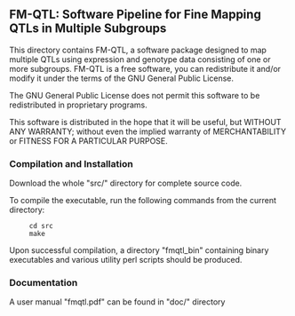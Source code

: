 ## FM-QTL: Software Pipeline for Fine Mapping QTLs in Multiple Subgroups



This directory contains FM-QTL, a software package designed to map multiple QTLs using expression and genotype data consisting of one or more subgroups. FM-QTL is a free software, you can redistribute it and/or modify it under the terms of the GNU General Public License.

The GNU General Public License does not permit this software to be redistributed in proprietary programs.

This software is distributed in the hope that it will be useful, but WITHOUT ANY WARRANTY; without even the implied warranty of MERCHANTABILITY or FITNESS FOR A PARTICULAR PURPOSE.



### Compilation and Installation


Download the whole "src/" directory for complete source code.

To compile the executable, run the following commands from the current directory:
```{shell}
     cd src
     make
```
Upon successful compilation, a directory "fmqtl_bin" containing binary executables and various utility perl scripts should be produced.   


### Documentation 

A user manual  "fmqtl.pdf" can be found in "doc/" directory



